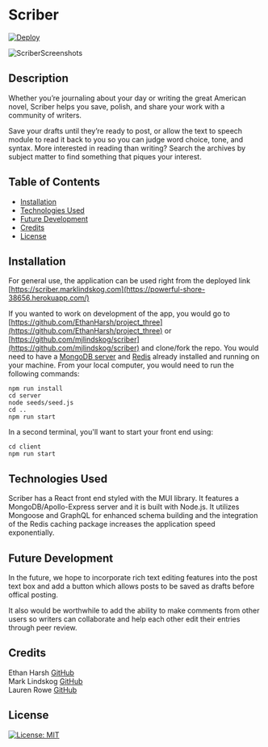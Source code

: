 # Scriber

[![Deploy](https://www.herokucdn.com/deploy/button.svg)](https://powerful-shore-38656.herokuapp.com/)

![ScriberScreenshots](https://user-images.githubusercontent.com/78819957/137565697-dd332b35-8eed-47a9-bb8f-7c955f798015.png)

## Description

Whether you’re journaling about your day or writing the great American novel, Scriber helps you save, polish, and share your work with a community of writers.

Save your drafts until they’re ready to post, or allow the text to speech module to read it back to you so you can judge word choice, tone, and syntax. More interested in reading than writing? Search the archives by subject matter to find something that piques your interest.

## Table of Contents

- [Installation](#installation)
- [Technologies Used](#technologies-used)
- [Future Development](#future-development)
- [Credits](#credits)
- [License](#license)

## Installation

For general use, the application can be used right from the deployed link [https://scriber.marklindskog.com](https://powerful-shore-38656.herokuapp.com/)

If you wanted to work on development of the app, you would go to [https://github.com/EthanHarsh/project_three](https://github.com/EthanHarsh/project_three) or [https://github.com/mjlindskog/scriber](https://github.com/mjlindskog/scriber) and clone/fork the repo. You would need to have a [MongoDB server](https://www.mongodb.com/try/download/community) and [Redis](https://redis.io/) already installed and running on your machine. From your local computer, you would need to run the following commands:

```
npm run install
cd server
node seeds/seed.js
cd ..
npm run start
```

In a second terminal, you'll want to start your front end using:

```
cd client
npm run start
```

## Technologies Used

Scriber has a React front end styled with the MUI library. It features a MongoDB/Apollo-Express server and it is built with Node.js. It utilizes Mongoose and GraphQL for enhanced schema building and the integration of the Redis caching package increases the application speed exponentially.

## Future Development

In the future, we hope to incorporate rich text editing features into the post text box and add a button which allows posts to be saved as drafts before offical posting.

It also would be worthwhile to add the ability to make comments from other users so writers can collaborate and help each other edit their entries through peer review.

## Credits

Ethan Harsh [GitHub](https://github.com/EthanHarsh) <br>
Mark Lindskog [GitHub](https://github.com/mjlindskog) <br>
Lauren Rowe [GitHub](https://github.com/LaurenR01) <br>

## License

[![License: MIT](https://img.shields.io/badge/License-MIT-yellow.svg)](https://opensource.org/licenses/MIT)
